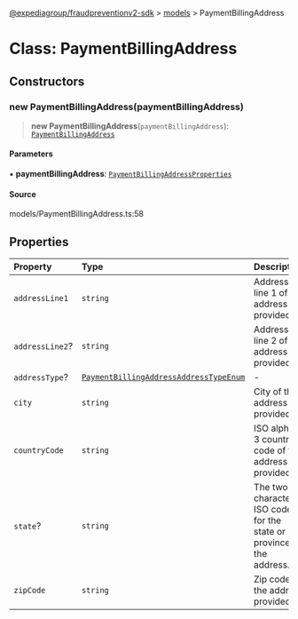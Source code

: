 [@expediagroup/fraudpreventionv2-sdk](../../index.md) > [models](../index.md) > PaymentBillingAddress

# Class: PaymentBillingAddress

## Constructors

### new PaymentBillingAddress(paymentBillingAddress)

> **new PaymentBillingAddress**(`paymentBillingAddress`): [`PaymentBillingAddress`](PaymentBillingAddress.md)

#### Parameters

▪ **paymentBillingAddress**: [`PaymentBillingAddressProperties`](../interfaces/PaymentBillingAddressProperties.md)

#### Source

models/PaymentBillingAddress.ts:58

## Properties

| Property | Type | Description | Source |
| :------ | :------ | :------ | :------ |
| `addressLine1` | `string` | Address line 1 of the address provided. | models/PaymentBillingAddress.ts:31 |
| `addressLine2`? | `string` | Address line 2 of the address provided. | models/PaymentBillingAddress.ts:36 |
| `addressType`? | [`PaymentBillingAddressAddressTypeEnum`](../type-aliases/PaymentBillingAddressAddressTypeEnum.md) | - | models/PaymentBillingAddress.ts:26 |
| `city` | `string` | City of the address provided. | models/PaymentBillingAddress.ts:41 |
| `countryCode` | `string` | ISO alpha-3 country code of the address provided. | models/PaymentBillingAddress.ts:56 |
| `state`? | `string` | The two-characters ISO code for the state or province of the address. | models/PaymentBillingAddress.ts:46 |
| `zipCode` | `string` | Zip code of the address provided. | models/PaymentBillingAddress.ts:51 |
